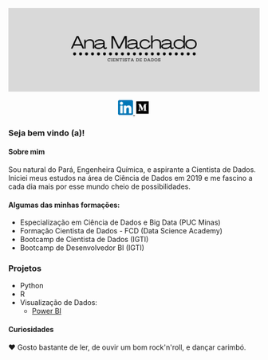 ![Capa](https://github.com/avmachado/avmachado/blob/master/card.png)
<p align=center> 
  <a href = "https://www.linkedin.com/in/ana-paula-machado-005/"><img src="linkedin.png" width = 30px> </a> 
  <a href = "https://medium.com/@vieirapmachado"><img src="medium.png" width = 30px> </a> 
</p>

### Seja bem vindo (a)!
#### Sobre mim
Sou natural do Pará, Engenheira Química, e aspirante a Cientista de Dados. <br>
Iniciei meus estudos na área de Ciência de Dados em 2019 e me fascino a cada dia mais por esse mundo cheio de possibilidades. <br>

#### Algumas das minhas formações:

- Especialização em Ciência de Dados e Big Data (PUC Minas)
- Formação Cientista de Dados - FCD (Data Science Academy)
- Bootcamp de Cientista de Dados (IGTI)
- Bootcamp de Desenvolvedor BI (IGTI)

### Projetos
- Python
- R
- Visualização de Dados:
  - [Power BI](https://github.com/avmachado/Dashboards-Power-BI)

#### Curiosidades
:heart: Gosto bastante de ler, de ouvir um bom rock'n'roll, e dançar carimbó.
